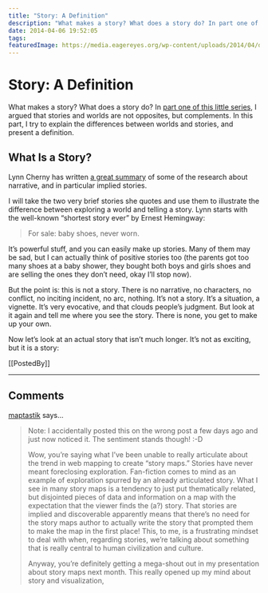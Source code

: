 ```yaml
---
title: "Story: A Definition"
description: "What makes a story? What does a story do? In part one of this little series, I argued that stories and worlds are not opposites, but complements. In this part, I try to explain the differences between worlds and stories, and present a definition."
date: 2014-04-06 19:52:05
tags: 
featuredImage: https://media.eagereyes.org/wp-content/uploads/2014/04/dictionary.jpg
---
```


# Story: A Definition

What makes a story? What does a story do? In <a href="/blog/2014/stories-are-gateways-into-worlds">part one of this little series</a>, I argued that stories and worlds are not opposites, but complements. In this part, I try to explain the differences between worlds and stories, and present a definition.

## What Is a Story?

Lynn Cherny has written <a href="http://blogger.ghostweather.com/2014/03/implied-stories-and-data-vis.html">a great summary</a> of some of the research about narrative, and in particular implied stories.

I will take the two very brief stories she quotes and use them to illustrate the difference between exploring a world and telling a story. Lynn starts with the well-known “shortest story ever” by Ernest Hemingway:

>	For sale: baby shoes, never worn.

It’s powerful stuff, and you can easily make up stories. Many of them may be sad, but I can actually think of positive stories too (the parents got too many shoes at a baby shower, they bought both boys and girls shoes and are selling the ones they don’t need, okay I’ll stop now).

But the point is: this is not a story. There is no narrative, no characters, no conflict, no inciting incident, no arc, nothing. It’s not a story. It’s a situation, a vignette. It’s very evocative, and that clouds people’s judgment. But look at it again and tell me where you see the story. There is none, you get to make up your own.

Now let’s look at an actual story that isn’t much longer. It’s not as exciting, but it is a story:

[[PostedBy]]

<aside class="comments">

---
## Comments

<a href="http://gravatar.com/maptastik" rel="nofollow noopener" target="_blank">maptastik</a> says…
>	Note: I accidentally posted this on the wrong post a few days ago and just now noticed it. The sentiment stands though! :-D
>	
>	Wow, you’re saying what I’ve been unable to really articulate about the trend in web mapping to create “story maps.” Stories have never meant foreclosing exploration. Fan-fiction comes to mind as an example of exploration spurred by an already articulated story. What I see in many story maps is a tendency to just put thematically related, but disjointed pieces of data and information on a map with the expectation that the viewer finds the (a?) story. That stories are implied and discoverable apparently means that there’s no need for the story maps author to actually write the story that prompted them to make the map in the first place! This, to me, is a frustrating mindset to deal with when, regarding stories, we’re talking about something that is really central to human civilization and culture.
>	
>	Anyway, you’re definitely getting a mega-shout out in my presentation about story maps next month. This really opened up my mind about story and visualization,

</aside>

